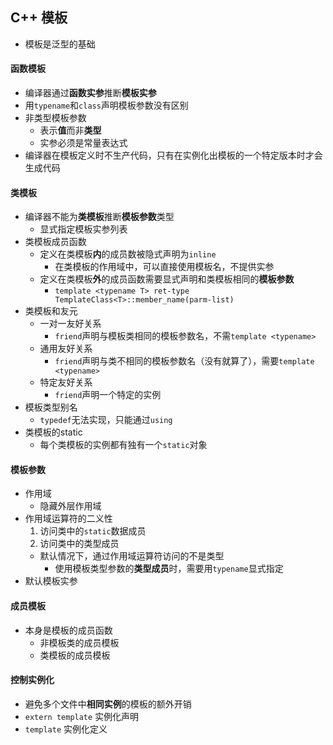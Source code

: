 ## C++ 模板

* 模板是泛型的基础

#### 函数模板
* 编译器通过**函数实参**推断**模板实参**
* 用`typename`和`class`声明模板参数没有区别
* 非类型模板参数
    * 表示**值**而非**类型**
    * 实参必须是常量表达式
* 编译器在模板定义时不生产代码，只有在实例化出模板的一个特定版本时才会生成代码

#### 类模板
* 编译器不能为**类模板**推断**模板参数**类型
     * 显式指定模板实参列表
* 类模板成员函数
    * 定义在类模板**内**的成员数被隐式声明为`inline`
        * 在类模板的作用域中，可以直接使用模板名，不提供实参
    * 定义在类模板**外**的成员函数需要显式声明和类模板相同的**模板参数**
        * `template <typename T> ret-type TemplateClass<T>::member_name(parm-list)`
* 类模板和友元
    * 一对一友好关系
        * `friend`声明与模板类相同的模板参数名，不需`template <typename>`
    * 通用友好关系
        * `friend`声明与类不相同的模板参数名（没有就算了），需要`template <typename>`
    * 特定友好关系
        * `friend`声明一个特定的实例
* 模板类型别名
    * `typedef`无法实现，只能通过`using`
* 类模板的static
    * 每个类模板的实例都有独有一个`static`对象

#### 模板参数
* 作用域
    * 隐藏外层作用域
* 作用域运算符的二义性
    1. 访问类中的`static`数据成员    
    2. 访问类中的类型成员
    * 默认情况下，通过作用域运算符访问的不是类型
        * 使用模板类型参数的**类型成员**时，需要用`typename`显式指定
* 默认模板实参

#### 成员模板
* 本身是模板的成员函数
    * 非模板类的成员模板
    * 类模板的成员模板

#### 控制实例化
* 避免多个文件中**相同实例**的模板的额外开销
* `extern template` 实例化声明
* `template` 实例化定义
